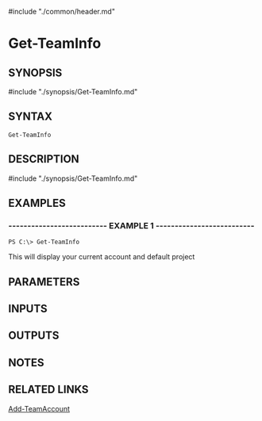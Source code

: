 #include "./common/header.md"

# Get-TeamInfo

## SYNOPSIS
#include "./synopsis/Get-TeamInfo.md"

## SYNTAX

```
Get-TeamInfo
```

## DESCRIPTION
#include "./synopsis/Get-TeamInfo.md"

## EXAMPLES

### -------------------------- EXAMPLE 1 --------------------------
```
PS C:\> Get-TeamInfo
```

This will display your current account and default project

## PARAMETERS

## INPUTS

## OUTPUTS

## NOTES

## RELATED LINKS

[Add-TeamAccount](Add-TeamAccount.md)